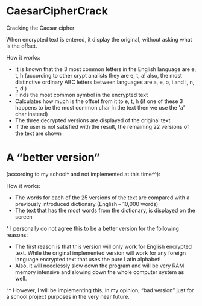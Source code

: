# CaesarCipherCrack
Cracking the Caesar cipher

When encrypted text is entered, it display the original, without asking what is the offset.

How it works:
- It is known that the 3 most common letters in the English language are e, t, h
  (according to other crypt analists they are e, t, a! also, the most distinctive ordinary ABC letters between languages are a, e, o, i and l, n, t, d.)
- Finds the most common symbol in the encrypted text
- Calculates how much is the offset from it to e, t, h
  (if one of these 3 happens to be the most common char in the text then we use the 'a' char instead)
- The three decrypted versions are displayed of the original text
- If the user is not satisfied with the result, the remaining 22 versions of the text are shown

# A “better version”
(according to my school^ and not implemented at this time^^):

How it works:
- The words for each of the 25 versions of the text are compared with a previously introduced dictionary (English – 10,000 words)
- The text that has the most words from the dictionary, is displayed on the screen

^ I personally do not agree this to be a better version for the following reasons:
- The first reason is that this version will only work for English encrypted text. While the original implemented version will work for any foreign language encrypted text that uses the pure Latin alphabet! 
- Also, it will needlessly slow down the program and will be very RAM memory intensive and slowing down the whole computer system as well.

^^ However, I will be implementing this, in my opinion, “bad version” just for a school project purposes in the very near future.
